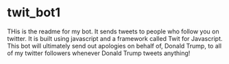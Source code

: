 # twit_bot1
THis is the readme for my bot. It sends tweets to people who follow you on twitter.
It is built using javascript and a framework called Twit for Javascript. This bot will
ultimately send out apologies on behalf of, Donald Trump, to all of my twitter followers whenever
Donald Trump tweets anything!
